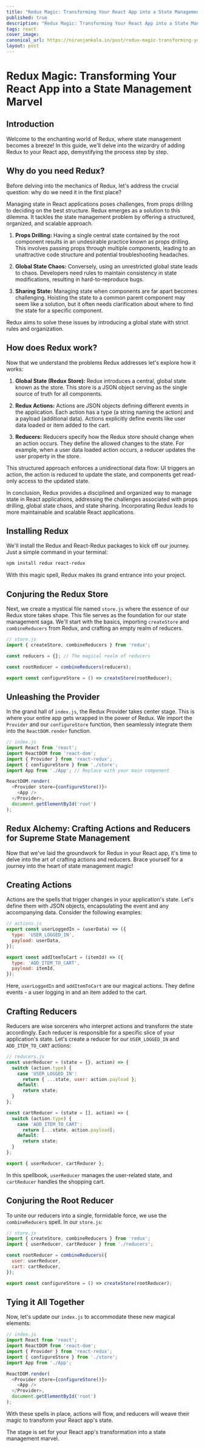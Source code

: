 ```yaml
---
title: "Redux Magic: Transforming Your React App into a State Management Marvel"
published: true
description: "Redux Magic: Transforming Your React App into a State Management Marvel"
tags: react
cover_image: 
canonical_url: https://niranjankala.in/post/redux-magic-transforming-your-react-app-into-a-state-management-marvel
layout: post
---
```


# Redux Magic: Transforming Your React App into a State Management Marvel

## Introduction

Welcome to the enchanting world of Redux, where state management becomes a breeze! In this guide, we'll delve into the wizardry of adding Redux to your React app, demystifying the process step by step.


## Why do you need Redux?

Before delving into the mechanics of Redux, let's address the crucial question: why do we need it in the first place?

Managing state in React applications poses challenges, from props drilling to deciding on the best structure. Redux emerges as a solution to this dilemma. It tackles the state management problem by offering a structured, organized, and scalable approach.

1. **Props Drilling:** Having a single central state contained by the root component results in an undesirable practice known as props drilling. This involves passing props through multiple components, leading to an unattractive code structure and potential troubleshooting headaches.

2. **Global State Chaos:** Conversely, using an unrestricted global state leads to chaos. Developers need rules to maintain consistency in state modifications, resulting in hard-to-reproduce bugs.

3. **Sharing State:** Managing state when components are far apart becomes challenging. Hoisting the state to a common parent component may seem like a solution, but it often needs clarification about where to find the state for a specific component.

Redux aims to solve these issues by introducing a global state with strict rules and organization.

## How does Redux work?

Now that we understand the problems Redux addresses let's explore how it works:

1. **Global State (Redux Store):** Redux introduces a central, global state known as the store. This store is a JSON object serving as the single source of truth for all components.

2. **Redux Actions:** Actions are JSON objects defining different events in the application. Each action has a type (a string naming the action) and a payload (additional data). Actions explicitly define events like user data loaded or item added to the cart.

3. **Reducers:** Reducers specify how the Redux store should change when an action occurs. They define the allowed changes to the state. For example, when a user data loaded action occurs, a reducer updates the user property in the store.

This structured approach enforces a unidirectional data flow: UI triggers an action, the action is reduced to update the state, and components get read-only access to the updated state.

In conclusion, Redux provides a disciplined and organized way to manage state in React applications, addressing the challenges associated with props drilling, global state chaos, and state sharing. Incorporating Redux leads to more maintainable and scalable React applications.

## Installing Redux

We'll install the Redux and React-Redux packages to kick off our journey. Just a simple command in your terminal:

```bash
npm install redux react-redux
```

With this magic spell, Redux makes its grand entrance into your project.

## Conjuring the Redux Store

Next, we create a mystical file named `store.js` where the essence of our Redux store takes shape. This file serves as the foundation for our state management saga. We'll start with the basics, importing `createStore` and `combineReducers` from Redux, and crafting an empty realm of reducers.

```javascript
// store.js
import { createStore, combineReducers } from 'redux';

const reducers = {}; // The magical realm of reducers

const rootReducer = combineReducers(reducers);

export const configureStore = () => createStore(rootReducer);
```

## Unleashing the Provider

In the grand hall of `index.js`, the Redux Provider takes center stage. This is where your entire app gets wrapped in the power of Redux. We import the `Provider` and our `configureStore` function, then seamlessly integrate them into the `ReactDOM.render` function.

```javascript
// index.js
import React from 'react';
import ReactDOM from 'react-dom';
import { Provider } from 'react-redux';
import { configureStore } from './store';
import App from './App'; // Replace with your main component

ReactDOM.render(
  <Provider store={configureStore()}>
    <App />
  </Provider>,
  document.getElementById('root')
);
```

## Redux Alchemy: Crafting Actions and Reducers for Supreme State Management

Now that we've laid the groundwork for Redux in your React app, it's time to delve into the art of crafting actions and reducers. Brace yourself for a journey into the heart of state management magic!

## Creating Actions

Actions are the spells that trigger changes in your application's state. Let's define them with JSON objects, encapsulating the event and any accompanying data. Consider the following examples:

```javascript
// actions.js
export const userLoggedIn = (userData) => ({
  type: 'USER_LOGGED_IN',
  payload: userData,
});

export const addItemToCart = (itemId) => ({
  type: 'ADD_ITEM_TO_CART',
  payload: itemId,
});
```

Here, `userLoggedIn` and `addItemToCart` are our magical actions. They define events - a user logging in and an item added to the cart.

## Crafting Reducers

Reducers are wise sorcerers who interpret actions and transform the state accordingly. Each reducer is responsible for a specific slice of your application's state. Let's create a reducer for our `USER_LOGGED_IN` and `ADD_ITEM_TO_CART` actions:

```javascript
// reducers.js
const userReducer = (state = {}, action) => {
  switch (action.type) {
    case 'USER_LOGGED_IN':
      return { ...state, user: action.payload };
    default:
      return state;
  }
};

const cartReducer = (state = [], action) => {
  switch (action.type) {
    case 'ADD_ITEM_TO_CART':
      return [...state, action.payload];
    default:
      return state;
  }
};

export { userReducer, cartReducer };
```

In this spellbook, `userReducer` manages the user-related state, and `cartReducer` handles the shopping cart.

## Conjuring the Root Reducer

To unite our reducers into a single, formidable force, we use the `combineReducers` spell. In our `store.js`:

```javascript
// store.js
import { createStore, combineReducers } from 'redux';
import { userReducer, cartReducer } from './reducers';

const rootReducer = combineReducers({
  user: userReducer,
  cart: cartReducer,
});

export const configureStore = () => createStore(rootReducer);
```

## Tying it All Together

Now, let's update our `index.js` to accommodate these new magical elements:

```javascript
// index.js
import React from 'react';
import ReactDOM from 'react-dom';
import { Provider } from 'react-redux';
import { configureStore } from './store';
import App from './App';

ReactDOM.render(
  <Provider store={configureStore()}>
    <App />
  </Provider>,
  document.getElementById('root')
);
```

With these spells in place, actions will flow, and reducers will weave their magic to transform your React app's state.

The stage is set for your React app's transformation into a state management marvel.

